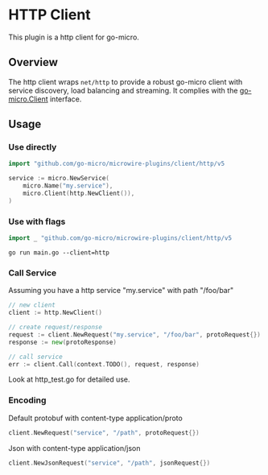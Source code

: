 # HTTP Client

This plugin is a http client for go-micro.

## Overview

The http client wraps `net/http` to provide a robust go-micro client with service discovery, load balancing and streaming. 
It complies with the [go-micro.Client](https://godoc.org/github.com/micro/go-micro/client#Client) interface.

## Usage

### Use directly

```go
import "github.com/go-micro/microwire-plugins/client/http/v5

service := micro.NewService(
	micro.Name("my.service"),
	micro.Client(http.NewClient()),
)
```

### Use with flags

```go
import _ "github.com/go-micro/microwire-plugins/client/http/v5
```

```shell
go run main.go --client=http
```

### Call Service

Assuming you have a http service "my.service" with path "/foo/bar"
```go
// new client
client := http.NewClient()

// create request/response
request := client.NewRequest("my.service", "/foo/bar", protoRequest{})
response := new(protoResponse)

// call service
err := client.Call(context.TODO(), request, response)
```

Look at http_test.go for detailed use.

### Encoding

Default protobuf with content-type application/proto
```go
client.NewRequest("service", "/path", protoRequest{})
```

Json with content-type application/json
```go
client.NewJsonRequest("service", "/path", jsonRequest{})
```


